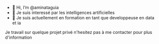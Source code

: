 - 👋 Hi, I’m @aminataguia
- 👀 Je suis interessé par les intelligences artificielles 
- 🌱 Je suis actuellement en formation en tant que developpeuse en data et ia

Je travail sur quelque projet privé n'hesitez pas à me contacter pour plus d'information 
